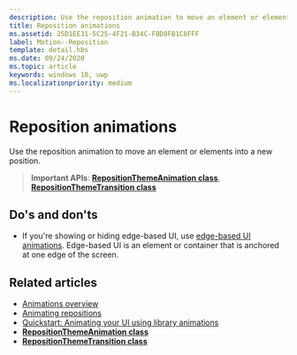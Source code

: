 ```yaml
---
description: Use the reposition animation to move an element or elements into a new position.
title: Reposition animations
ms.assetid: 25D1EE31-5C25-4F21-B34C-FBD8FB1C8FFF
label: Motion--Reposition
template: detail.hbs
ms.date: 09/24/2020
ms.topic: article
keywords: windows 10, uwp
ms.localizationpriority: medium
---
```

# Reposition animations



Use the reposition animation to move an element or elements into a new position.

> **Important APIs**: [**RepositionThemeAnimation class**](/uwp/api/Windows.UI.Xaml.Media.Animation.RepositionThemeAnimation), [**RepositionThemeTransition class**](/uwp/api/Windows.UI.Xaml.Media.Animation.RepositionThemeTransition)

## Do's and don'ts


-   If you're showing or hiding edge-based UI, use [edge-based UI animations](motion-edgebased.md). Edge-based UI is an element or container that is anchored at one edge of the screen.


## Related articles

* [Animations overview](./xaml-animation.md)
* [Animating repositions](/previous-versions/windows/apps/jj649434(v=win.10))
* [Quickstart: Animating your UI using library animations](/previous-versions/windows/apps/hh452703(v=win.10))
* [**RepositionThemeAnimation class**](/uwp/api/Windows.UI.Xaml.Media.Animation.RepositionThemeAnimation)
* [**RepositionThemeTransition class**](/uwp/api/Windows.UI.Xaml.Media.Animation.RepositionThemeTransition)


 
